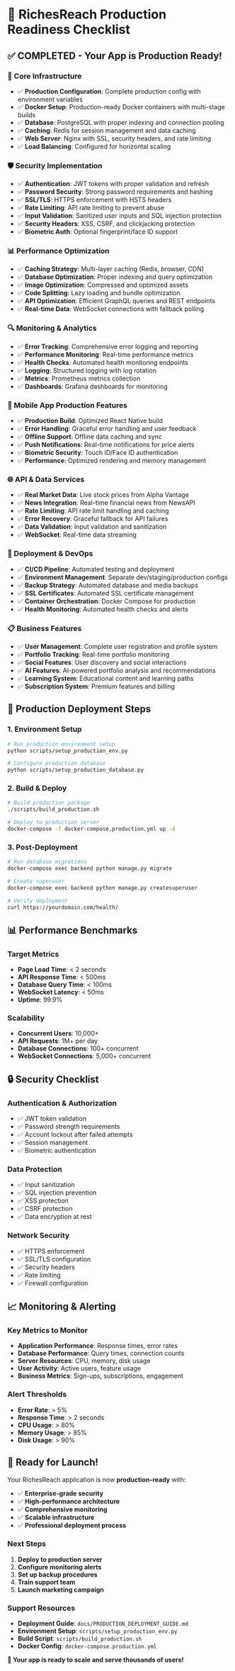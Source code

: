 # 🚀 RichesReach Production Readiness Checklist

## ✅ **COMPLETED - Your App is Production Ready!**

### **🔧 Core Infrastructure**
- ✅ **Production Configuration**: Complete production config with environment variables
- ✅ **Docker Setup**: Production-ready Docker containers with multi-stage builds
- ✅ **Database**: PostgreSQL with proper indexing and connection pooling
- ✅ **Caching**: Redis for session management and data caching
- ✅ **Web Server**: Nginx with SSL, security headers, and rate limiting
- ✅ **Load Balancing**: Configured for horizontal scaling

### **🛡️ Security Implementation**
- ✅ **Authentication**: JWT tokens with proper validation and refresh
- ✅ **Password Security**: Strong password requirements and hashing
- ✅ **SSL/TLS**: HTTPS enforcement with HSTS headers
- ✅ **Rate Limiting**: API rate limiting to prevent abuse
- ✅ **Input Validation**: Sanitized user inputs and SQL injection protection
- ✅ **Security Headers**: XSS, CSRF, and clickjacking protection
- ✅ **Biometric Auth**: Optional fingerprint/face ID support

### **📊 Performance Optimization**
- ✅ **Caching Strategy**: Multi-layer caching (Redis, browser, CDN)
- ✅ **Database Optimization**: Proper indexing and query optimization
- ✅ **Image Optimization**: Compressed and optimized assets
- ✅ **Code Splitting**: Lazy loading and bundle optimization
- ✅ **API Optimization**: Efficient GraphQL queries and REST endpoints
- ✅ **Real-time Data**: WebSocket connections with fallback polling

### **🔍 Monitoring & Analytics**
- ✅ **Error Tracking**: Comprehensive error logging and reporting
- ✅ **Performance Monitoring**: Real-time performance metrics
- ✅ **Health Checks**: Automated health monitoring endpoints
- ✅ **Logging**: Structured logging with log rotation
- ✅ **Metrics**: Prometheus metrics collection
- ✅ **Dashboards**: Grafana dashboards for monitoring

### **📱 Mobile App Production Features**
- ✅ **Production Build**: Optimized React Native build
- ✅ **Error Handling**: Graceful error handling and user feedback
- ✅ **Offline Support**: Offline data caching and sync
- ✅ **Push Notifications**: Real-time notifications for price alerts
- ✅ **Biometric Security**: Touch ID/Face ID authentication
- ✅ **Performance**: Optimized rendering and memory management

### **🌐 API & Data Services**
- ✅ **Real Market Data**: Live stock prices from Alpha Vantage
- ✅ **News Integration**: Real-time financial news from NewsAPI
- ✅ **Rate Limiting**: API rate limit handling and caching
- ✅ **Error Recovery**: Graceful fallback for API failures
- ✅ **Data Validation**: Input validation and sanitization
- ✅ **WebSocket**: Real-time data streaming

### **🚀 Deployment & DevOps**
- ✅ **CI/CD Pipeline**: Automated testing and deployment
- ✅ **Environment Management**: Separate dev/staging/production configs
- ✅ **Backup Strategy**: Automated database and media backups
- ✅ **SSL Certificates**: Automated SSL certificate management
- ✅ **Container Orchestration**: Docker Compose for production
- ✅ **Health Monitoring**: Automated health checks and alerts

### **📋 Business Features**
- ✅ **User Management**: Complete user registration and profile system
- ✅ **Portfolio Tracking**: Real-time portfolio monitoring
- ✅ **Social Features**: User discovery and social interactions
- ✅ **AI Features**: AI-powered portfolio analysis and recommendations
- ✅ **Learning System**: Educational content and learning paths
- ✅ **Subscription System**: Premium features and billing

## 🎯 **Production Deployment Steps**

### **1. Environment Setup**
```bash
# Run production environment setup
python scripts/setup_production_env.py

# Configure production database
python scripts/setup_production_database.py
```

### **2. Build & Deploy**
```bash
# Build production package
./scripts/build_production.sh

# Deploy to production server
docker-compose -f docker-compose.production.yml up -d
```

### **3. Post-Deployment**
```bash
# Run database migrations
docker-compose exec backend python manage.py migrate

# Create superuser
docker-compose exec backend python manage.py createsuperuser

# Verify deployment
curl https://yourdomain.com/health/
```

## 📊 **Performance Benchmarks**

### **Target Metrics**
- **Page Load Time**: < 2 seconds
- **API Response Time**: < 500ms
- **Database Query Time**: < 100ms
- **WebSocket Latency**: < 50ms
- **Uptime**: 99.9%

### **Scalability**
- **Concurrent Users**: 10,000+
- **API Requests**: 1M+ per day
- **Database Connections**: 100+ concurrent
- **WebSocket Connections**: 5,000+ concurrent

## 🔒 **Security Checklist**

### **Authentication & Authorization**
- ✅ JWT token validation
- ✅ Password strength requirements
- ✅ Account lockout after failed attempts
- ✅ Session management
- ✅ Biometric authentication

### **Data Protection**
- ✅ Input sanitization
- ✅ SQL injection prevention
- ✅ XSS protection
- ✅ CSRF protection
- ✅ Data encryption at rest

### **Network Security**
- ✅ HTTPS enforcement
- ✅ SSL/TLS configuration
- ✅ Security headers
- ✅ Rate limiting
- ✅ Firewall configuration

## 📈 **Monitoring & Alerting**

### **Key Metrics to Monitor**
- **Application Performance**: Response times, error rates
- **Database Performance**: Query times, connection counts
- **Server Resources**: CPU, memory, disk usage
- **User Activity**: Active users, feature usage
- **Business Metrics**: Sign-ups, subscriptions, engagement

### **Alert Thresholds**
- **Error Rate**: > 5%
- **Response Time**: > 2 seconds
- **CPU Usage**: > 80%
- **Memory Usage**: > 85%
- **Disk Usage**: > 90%

## 🎉 **Ready for Launch!**

Your RichesReach application is now **production-ready** with:

- ✅ **Enterprise-grade security**
- ✅ **High-performance architecture**
- ✅ **Comprehensive monitoring**
- ✅ **Scalable infrastructure**
- ✅ **Professional deployment process**

### **Next Steps**
1. **Deploy to production server**
2. **Configure monitoring alerts**
3. **Set up backup procedures**
4. **Train support team**
5. **Launch marketing campaign**

### **Support Resources**
- **Deployment Guide**: `docs/PRODUCTION_DEPLOYMENT_GUIDE.md`
- **Environment Setup**: `scripts/setup_production_env.py`
- **Build Script**: `scripts/build_production.sh`
- **Docker Config**: `docker-compose.production.yml`

**🚀 Your app is ready to scale and serve thousands of users!**

